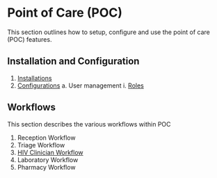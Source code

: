 # Point of Care \(POC\)

This section outlines how to setup, configure and use the point of care \(POC\) features.

## Installation and Configuration

1. [Installations](installation-and-configuration.md#installation)
2. [Configurations](installation-and-configuration.md#configuration)
   a. User management
   i. [Roles](installation-and-configuration/roles.md)

## Workflows
This section describes the various workflows within POC

1. Reception Workflow
2. Triage Workflow
3. [HIV Clinician Workflow](work-flows/clinician/hiv-clinic.md)
4. Laboratory Workflow
5. Pharmacy Workflow